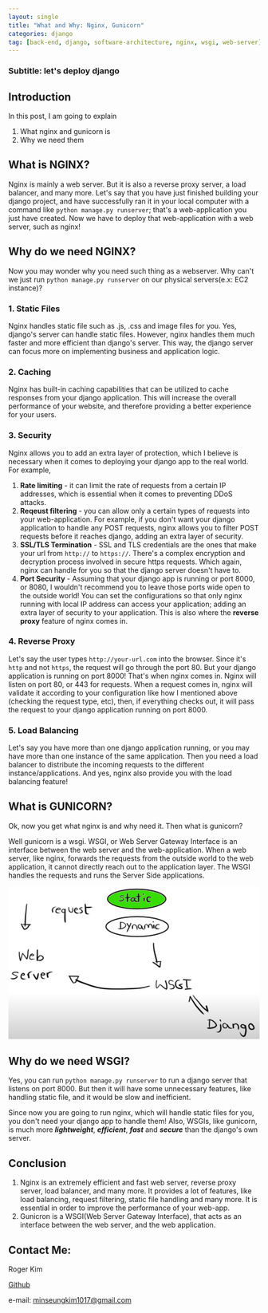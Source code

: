 ```yaml
---
layout: single
title: "What and Why: Nginx, Gunicorn"
categories: django
tag: [back-end, django, software-architecture, nginx, wsgi, web-server]
---
```


### Subtitle: let's deploy django

## Introduction

In this post, I am going to explain
1. What nginx and gunicorn is
2. Why we need them

## What is NGINX?

Nginx is mainly a web server. But it is also a reverse proxy server, a load balancer, and many more. Let's say that you have just finished building your django project, and have successfully ran it in your local computer with a command like `python manage.py runserver`; that's a web-application you just have created. Now we have to deploy that web-application with a web server, such as nginx!

## Why do we need NGINX?

Now you may wonder why you need such thing as a webserver. Why can't we just run `python manage.py runserver` on our physical servers(e.x: EC2 instance)?

### 1. Static Files

Nginx handles static file such as .js, .css and image files for you. Yes, django's server can handle static files. However, nginx handles them much faster and more efficient than django's server. This way, the django server can focus more on implementing business and application logic.

### 2. Caching

Nginx has built-in caching capabilities that can be utilized to cache responses from your django application. This will increase the overall performance of your website, and therefore providing a better experience for your users.

### 3. Security

Nginx allows you to add an extra layer of protection, which I believe is necessary when it comes to deploying your django app to the real world. For example,
1. **Rate limiting** - it can limit the rate of requests from a certain IP addresses, which is essential when it comes to preventing DDoS attacks.
2. **Reqeust filtering** - you can allow only a certain types of requests into your web-application. For example, if you don't want your django application to handle any POST requests, nginx allows you to filter POST requests before it reaches django, adding an extra layer of security.
3. **SSL/TLS Termination** - SSL and TLS credentials are the ones that make your url from `http://` to `https://`. There's a complex encryption and decryption process involved in secure https requests. Which again, nginx can handle for you so that the django server doesn't have to.
4. **Port Security** - Assuming that your django app is running or port 8000, or 8080, I wouldn't recommend you to leave those ports wide open to the outside world! You can set the configurations so that only nginx running with local IP address can access your application; adding an extra layer of security to your application. This is also where the **reverse proxy** feature of nginx comes in.

### 4. Reverse Proxy

Let's say the user types `http://your-url.com` into the browser. Since it's `http` and not `https`, the request will go through the port 80. But your django application is running on port 8000! That's when nginx comes in. Nginx will listen on port 80, or 443 for requests. When a request comes in, nginx will validate it according to your configuration like how I mentioned above (checking the request type, etc), then, if everything checks out, it will pass the request to your django application running on port 8000.

### 5. Load Balancing

Let's say you have more than one django application running, or you may have more than one instance of the same application. Then you need a load balancer to distribute the incoming requests to the different instance/applications. And yes, nginx also provide you with the load balancing feature!

## What is GUNICORN?

Ok, now you get what nginx is and why need it. Then what is gunicorn?

Well gunicorn is a wsgi. WSGI, or Web Server Gateway Interface is an interface between the web server and the web-application. When a web server, like nginx, forwards the requests from the outside world to the web application, it cannot directly reach out to the application layer. The WSGI handles the requests and runs the Server Side applications.

![](/assets/img/nginx-gunicorn-workflow.png)

## Why do we need WSGI?

Yes, you can run `python manage.py runserver` to run a django server that listens on port 8000. But then it will have some unnecessary features, like handling static file, and it would be slow and inefficient.

Since now you are going to run nginx, which will handle static files for you, you don't need your django app to handle them! Also, WSGIs, like gunicorn, is much more ***lightweight***, ***efficient***, ***fast*** and ***secure*** than the django's own server.

## Conclusion

1. Nginx is an extremely efficient and fast web server, reverse proxy server, load balancer, and many more. It provides a lot of features, like load balancing, request filtering, static file handling and many more. It is essential in order to improve the performance of your web-app.
2. Gunicron is a WSGI(Web Server Gateway Interface), that acts as an interface between the web server, and the web application.

## Contact Me:

Roger Kim

[Github](https://github.com/kmsrogerkim)

e-mail: <minseungkim1017@gmail.com> 